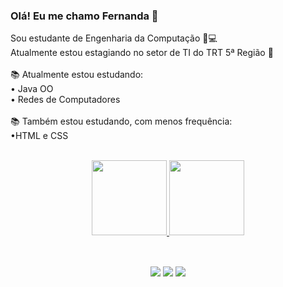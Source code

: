 ### Olá! Eu me chamo Fernanda 👋 </b>

Sou estudante de Engenharia da Computação 👩💻<br/>
Atualmente estou estagiando no setor de TI do TRT 5ª Região 💼<br/><br/>
📚 Atualmente estou estudando:<br/> 
• Java OO <br/>
• Redes de Computadores<br/><br/>
📚 Também estou estudando, com menos frequência:<br/>
•HTML e CSS<br/><br/>

<div align="center">
  <a href="https://github.com/fernandaoliverc">
  <img height="120em" src="https://github-readme-stats.vercel.app/api?username=fernandaoliverc&show_icons=true&theme=radical&include_all_commits=true&count_private=true"/>
  <img height="120em" src="https://github-readme-stats.vercel.app/api/top-langs/?username=fernandaoliverc&layout=compact&langs_count=7&theme=radical"/>
</div>
  
##
  
<div align="center"><br>
  <a href="https://www.linkedin.com/in/fernandaoliverc" target="_blank"><img src="https://img.shields.io/badge/-LinkedIn-%230077B5?style=for-the-badge&logo=linkedin&logoColor=white" target="_blank"></a> 
  <a href=" " target="_blank"><img src="https://img.shields.io/badge/-Instagram-%23E4405F?style=for-the-badge&logo=instagram&logoColor=white" target="_blank"></a>
 <a href = "mailto:feernandaoliveira01@gmail.com"><img src="https://img.shields.io/badge/-Gmail-%23333?style=for-the-badge&logo=gmail&logoColor=white" target="_blank"></a>
 </div><br/>
 

